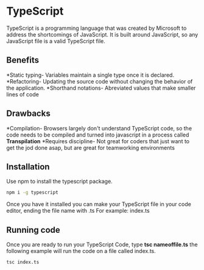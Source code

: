 # TypeScript

TypeScript is a programming language that was created by Microsoft to address the shortcomings of JavaScript. It is built around JavaScript, so any JavaScript file is a valid TypeScript file.

## Benefits

*Static typing- Variables maintain a single type once it is declared.
*Refactoring- Updating the source code without changing the behavior of the application.
\*Shorthand notations- Abreviated values that make smaller lines of code

## Drawbacks

*Compilation- Browsers largely don't understand TypeScript code, so the code needs to be compiled and turned into javascript in a process called **Transpilation**
*Requires discipline- Not great for coders that just want to get the jod done asap, but are great for teamworking environments

## Installation

Use npm to install the typescript package.

```bash
npm i -g typescript
```

Once you have it installed you can make your TypeScript file in your code editor, ending the file name with .ts
For example: index.ts

## Running code

Once you are ready to run your TypeScript Code, type **tsc nameoffile.ts** the following example will run the code on a file called index.ts.

```bash
tsc index.ts
```
